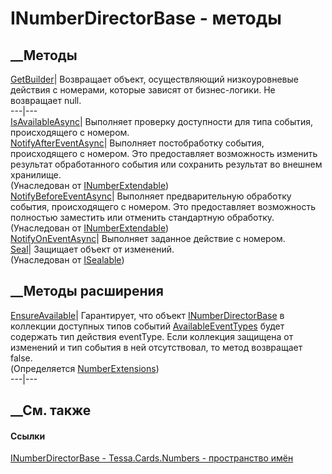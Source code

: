 # INumberDirectorBase - методы
##  __Методы
[GetBuilder](M_Tessa_Cards_Numbers_INumberDirectorBase_GetBuilder.htm)|
Возвращает объект, осуществляющий низкоуровневые действия с номерами, которые
зависят от бизнес-логики. Не возвращает null.  
---|---  
[IsAvailableAsync](M_Tessa_Cards_Numbers_INumberDirectorBase_IsAvailableAsync.htm)|
Выполняет проверку доступности для типа события, происходящего с номером.  
[NotifyAfterEventAsync](M_Tessa_Cards_Numbers_INumberExtendable_NotifyAfterEventAsync.htm)|
Выполняет постобработку события, происходящего с номером. Это предоставляет
возможность изменить результат обработанного события или сохранить результат
во внешнем хранилище.  
(Унаследован от
[INumberExtendable](T_Tessa_Cards_Numbers_INumberExtendable.htm))  
[NotifyBeforeEventAsync](M_Tessa_Cards_Numbers_INumberExtendable_NotifyBeforeEventAsync.htm)|
Выполняет предварительную обработку события, происходящего с номером. Это
предоставляет возможность полностью заместить или отменить стандартную
обработку.  
(Унаследован от
[INumberExtendable](T_Tessa_Cards_Numbers_INumberExtendable.htm))  
[NotifyOnEventAsync](M_Tessa_Cards_Numbers_INumberDirectorBase_NotifyOnEventAsync.htm)|
Выполняет заданное действие с номером.  
[Seal](M_Tessa_Platform_ISealable_Seal.htm)| Защищает объект от изменений.  
(Унаследован от [ISealable](T_Tessa_Platform_ISealable.htm))  
##  __Методы расширения
[EnsureAvailable](M_Tessa_Cards_Numbers_NumberExtensions_EnsureAvailable.htm)|
Гарантирует, что объект
[INumberDirectorBase](T_Tessa_Cards_Numbers_INumberDirectorBase.htm) в
коллекции доступных типов событий
[AvailableEventTypes](P_Tessa_Cards_Numbers_INumberDirectorBase_AvailableEventTypes.htm)
будет содержать тип действия eventType. Если коллекция защищена от изменений и
тип события в ней отсутствовал, то метод возвращает false.  
(Определяется [NumberExtensions](T_Tessa_Cards_Numbers_NumberExtensions.htm))  
---|---  
##  __См. также
#### Ссылки
[INumberDirectorBase - ](T_Tessa_Cards_Numbers_INumberDirectorBase.htm)
[Tessa.Cards.Numbers - пространство имён](N_Tessa_Cards_Numbers.htm)
